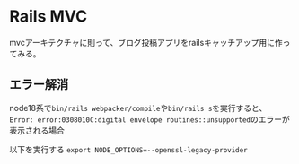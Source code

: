 # Rails MVC

mvcアーキテクチャに則って、ブログ投稿アプリをrailsキャッチアップ用に作ってみる。

## エラー解消

node18系で`bin/rails webpacker/compile`や`bin/rails s`を実行すると、
`Error: error:0308010C:digital envelope routines::unsupported`のエラーが表示される場合

以下を実行する
`export NODE_OPTIONS=--openssl-legacy-provider`
